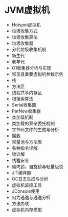 # JVM虚拟机

- Hotspot虚拟机
- 垃圾收集方式
- 垃圾收集算法
- 垃圾收集器
- 分代垃圾收集机制
- 新生代
- 老年代
- G1收集器分析与实现
- 常见且重要虚拟机参数示例
- 栈
- 方法区
- 线程共享内存区
- 根搜索算法
- Serial收集器
- ParNew收集器
- 类加载机制
- 类加载的双亲委托机制
- 字节码文件的生成与分析
- 魔数
- 常量池与方法表
- 各种指令详解
- 锁详解
- 线程安全
- 偏向锁、自旋锁与轻量级锁
- JIT编译器
- GC日志生成与分析
- 虚拟机监控工具
- JConsole使用
- 何为逃逸与逃逸分析
- 方法内联
- 虚拟机内存模型

## 